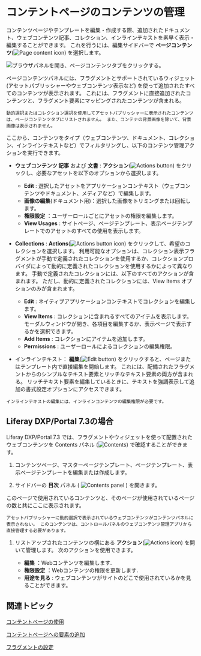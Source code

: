 # コンテントページのコンテンツの管理
<!-- Alt: Managing Content in Pages and Templates... If renamed, relocate to Displaying Content.-->
コンテンツページやテンプレートを編集・作成する際、追加されたドキュメント、ウェブコンテンツ記事、コレクション、インラインテキストを素早く表示・編集することができます。 これを行うには、編集サイドバーで **ページコンテンツ**(![Page content icon](../../../images/icon-paperclip.png)) を選択します。

![ブラウザパネルを開き、ページコンテンツタブをクリックする。](./managing-content-in-content-pages/images/01.png)

ページコンテンツパネルには、フラグメントとサポートされているウィジェット (アセットパブリッシャーやウェブコンテンツ表示など) を使って追加されたすべてのコンテンツが表示されます。 これには、フラグメントに直接追加されたコンテンツと、フラグメント要素にマッピングされたコンテンツが含まれる。

```{important}
動的選択またはコレクション選択を使用してアセットパブリッシャーに表示されたコンテンツは、ページコンテンツタブにリストされません。 また、コンテナの背景画像を除いて、背景画像は表示されません。
```

ここから、コンテンツをタイプ（ウェブコンテンツ、ドキュメント、コレクション、インラインテキストなど）でフィルタリングし、以下のコンテンツ管理アクションを実行できます。

* **ウェブコンテンツ 記事** および **文書** : **アクション**(![Actions button](../../../images/icon-actions.png)) をクリックし、必要なアセットを以下のオプションから選択します。

    * **Edit** : 選択したアセットをアプリケーションコンテキスト（ウェブコンテンツやドキュメント、メディアなど）で編集します。
    * **画像の編集**(ドキュメント用)：選択した画像をトリミングまたは回転します。
    * **権限設定** ：ユーザーロールごとにアセットの権限を編集します。
    * **View Usages** : サイトページ、ページテンプレート、表示ページテンプレートでのアセットのすべての使用を表示します。

* **Collections** : **Actions**(![Actions button icon](../../../images/icon-actions.png)) をクリックして、希望のコレクションを選択します。 利用可能なオプションは、コレクション表示フラグメントが手動で定義されたコレクションを使用するか、コレクションプロバイダによって動的に定義されたコレクションを使用するかによって異なります。 手動で定義されたコレクションには、以下のすべてのアクションが含まれます。 ただし、動的に定義されたコレクションには、View Items オプションのみが含まれます。

    * **Edit** : ネイティブアプリケーションコンテキストでコレクションを編集します。
    * **View Items** : コレクションに含まれるすべてのアイテムを表示します。 モーダルウィンドウが開き、各項目を編集するか、表示ページで表示するかを選択できます。
    * **Add Items** : コレクションにアイテムを追加します。
    * **Permissions** : ユーザーロールによるコレクションの編集権限。

* インラインテキスト： **編集**(![Edit button](./../../../images/icon-edit.png)) をクリックすると、ページまたはテンプレート内で直接編集を開始します。 これには、配備されたフラグメントからのシンプルなテキスト要素とリッチなテキスト要素の両方が含まれる。 リッチテキスト要素を編集しているときに、テキストを強調表示して追加の書式設定オプションにアクセスできます。

```{note}
インラインテキストの編集には、インラインコンテンツの編集権限が必要です。
```

## Liferay DXP/Portal 7.3の場合

Liferay DXP/Portal 7.3 では、フラグメントやウィジェットを使って配置されたウェブコンテンツを Contents パネル (![Contents](../../../images/icon-list-ul.png)) で確認することができます。

1. コンテンツページ、マスターページテンプレート、ページテンプレート、表示ページテンプレートを編集または作成します。

1. サイドバーの **目次** パネル ( ![Contents panel](../../../images/icon-list-ul.png) ) を開きます。

  このページで使用されているコンテンツと、そのページが使用されているページの数と共にここに表示されます。

  ```{note}
  アセットパブリッシャーに動的選択で表示されているウェブコンテンツがコンテンツパネルに表示されない。 このコンテンツは、コントロールパネルのウェブコンテンツ管理アプリから直接管理する必要があります。
  ```

1. リストアップされたコンテンツの横にある **アクション**(![Actions icon](../../../images/icon-actions.png)) を開いて管理します。 次のアクションを使用できます。

   * **編集** ：Webコンテンツを編集します.
   * **権限設定** ：Webコンテンツの権限を更新します.
   * **用途を見る** : ウェブコンテンツがサイトのどこで使用されているかを見ることができます。

## 関連トピック

[コンテントページの使用](../using-content-pages.md)

[コンテントページへの要素の追加](./adding-elements-to-content-pages.md)

[フラグメントの設定](../page-fragments-and-widgets/using-fragments/configuring-fragments.md)
